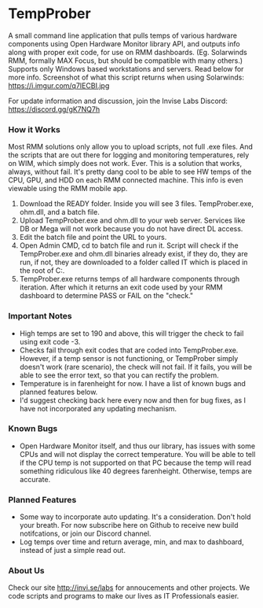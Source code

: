 # TempProber

A small command line application that pulls temps of various hardware components using Open Hardware Monitor library API, and outputs info along with proper exit code, for use on RMM dashboards. (Eg. Solarwinds RMM, formally MAX Focus, but should be compatible with many others.) Supports only Windows based workstations and servers. Read below for more info.  Screenshot of what this script returns when using Solarwinds: https://i.imgur.com/q7IECBI.jpg

For update information and discussion, join the Invise Labs Discord: https://discord.gg/gK7NQ7h

### How it Works
Most RMM solutions only allow you to upload scripts, not full .exe files. And the scripts that are out there for logging and monitoring temperatures, rely on WIM, which simply does not work. Ever. This is a solution that works, always, without fail. It's pretty dang cool to be able to see HW temps of the CPU, GPU, and HDD on each RMM connected machine. This info is even viewable using the RMM mobile app.

1. Download the READY folder. Inside you will see 3 files. TempProber.exe, ohm.dll, and a batch file. 
2. Upload TempProber.exe and ohm.dll to your web server. Services like DB or Mega will not work because you do not have direct DL access.
3. Edit the batch file and point the URL to yours.
4. Open Admin CMD, cd to batch file and run it. Script will check if the TempProber.exe and ohm.dll binaries already exist, if they do, they are run, if not, they are downloaded to a folder called IT which is placed in the root of C:\.
5. TempProber.exe returns temps of all hardware components through iteration. After which it returns an exit code used by your RMM dashboard to determine PASS or FAIL on the "check."

### Important Notes
* High temps are set to 190 and above, this will trigger the check to fail using exit code -3.
* Checks fail through exit codes that are coded into TempProber.exe. However, if a temp sensor is not functioning, or TempProber simply doesn't work (rare scenario), the check will not fail. If it fails, you will be able to see the error text, so that you can rectify the problem.
* Temperature is in farenheight for now. I have a list of known bugs and planned features below.
* I'd suggest checking back here every now and then for bug fixes, as I have not incorporated any updating mechanism.

### Known Bugs
* Open Hardware Monitor itself, and thus our library, has issues with some CPUs and will not display the correct temperature. You will be able to tell if the CPU temp is not supported on that PC because the temp will read something ridiculous like 40 degrees farenheight. Otherwise, temps are accurate.

### Planned Features
* Some way to incorporate auto updating. It's a consideration. Don't hold your breath. For now subscribe here on Github to receive new build notifcations, or join our Discord channel.
* Log temps over time and return average, min, and max to dashboard, instead of just a simple read out. 

### About Us
Check our site http://invi.se/labs for annoucements and other projects. We code scripts and programs to make our lives as IT Professionals easier. 


